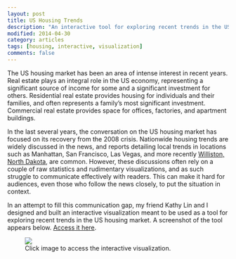 ```yaml
---
layout: post
title: US Housing Trends
description: "An interactive tool for exploring recent trends in the US housing market."
modified: 2014-04-30
category: articles
tags: [housing, interactive, visualization]
comments: false
---
```


The US housing market has been an area of intense interest in recent years. Real estate plays an integral role in the US economy, representing a significant source of income for some and a significant investment for others. Residential real estate provides housing for individuals and their families, and often represents a family’s most significant investment. Commercial real estate provides space for offices, factories, and apartment buildings.

In the last several years, the conversation on the US housing market has focused on its recovery from the 2008 crisis. Nationwide housing trends are widely discussed in the news, and reports detailing local trends in locations such as Manhattan, San Francisco, Las Vegas, and more recently [Williston, North Dakota](http://time.com/8731/highest-rent-in-us-williston-north-dakota/), are common. However, these discussions often rely on a couple of raw statistics and rudimentary visualizations, and as such struggle to communicate effectively with readers. This can make it hard for audiences, even those who follow the news closely, to put the situation in context.

In an attempt to fill this communication gap, my friend Kathy Lin and I designed and built an interactive visualization meant to be used as a tool for exploring recent trends in the US housing market. A screenshot of the tool appears below. [Access it here](http://renzolucioni.com/recovery).

<figure>
    <a href="http://renzolucioni.com/recovery" target="_blank"><img src="http://i.imgur.com/rZ5DnyV.png"></a>
    <figcaption>Click image to access the interactive visualization.</figcaption>
</figure>
